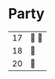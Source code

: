 # Party
|   |   |
|----|----|
| 17 |  :muscle: :running:  |
| 18 |  :fork_and_knife:  |
| 20 |  :haircut:  |
